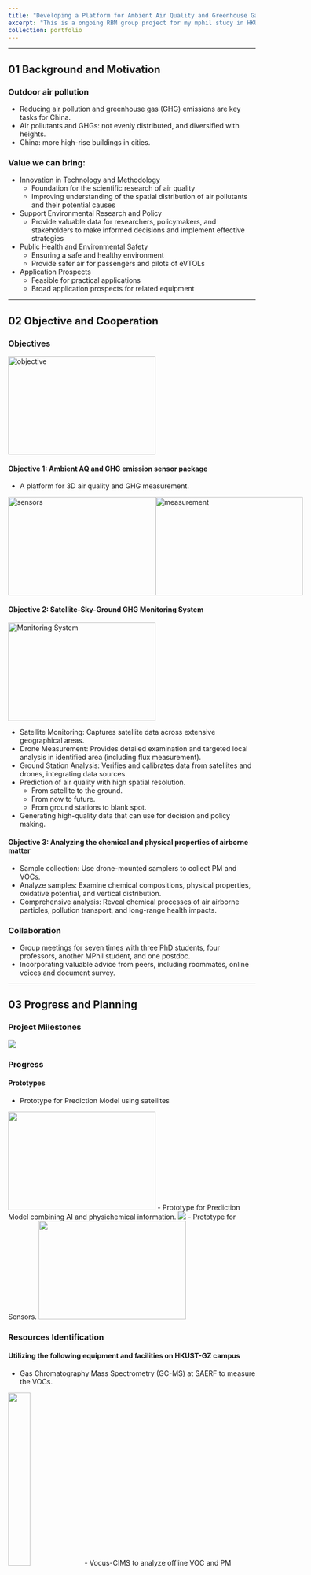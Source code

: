 ```yaml
---
title: "Developing a Platform for Ambient Air Quality and Greenhouse Gas (GHG) Measurements"
excerpt: "This is a ongoing RBM group project for my mphil study in HKUST(GZ).<br/><img src='../images/overview_rbm2.png'>"
collection: portfolio
---
```


---

## 01 Background and Motivation

### Outdoor air pollution

- Reducing air pollution and greenhouse gas (GHG) emissions are key tasks for China.
- Air pollutants and GHGs: not evenly distributed, and diversified with heights.
- China: more high-rise buildings in cities.

### Value we can bring:
* Innovation in Technology and Methodology
  * Foundation for the scientific research of air quality
  * Improving understanding of the spatial distribution of air pollutants and their potential causes
* Support Environmental Research and Policy
  * Provide valuable data for researchers, policymakers, and stakeholders to make informed decisions and implement effective strategies
* Public Health and Environmental Safety
  * Ensuring a safe and healthy environment
  * Provide safer air for passengers and pilots of eVTOLs
* Application Prospects
  * Feasible for practical applications
  * Broad application prospects for related equipment 

---

## 02 Objective and Cooperation

### Objectives
<img src="../../images/objective.png" width="300" height="200" alt="objective">

#### Objective 1: Ambient AQ and GHG emission sensor package

- A platform for 3D air quality and GHG measurement.

<div style="display: flex; justify-content: space-between;">
  <img src="../../images/sensors.png" width="300" height="200" alt="sensors">
  <img src="../../images/measurement.png" width="300" height="200" alt="measurement">
</div>

#### Objective 2: Satellite-Sky-Ground GHG Monitoring System

<img src="../../images/overview_rbm2.png" width="300" height="200" alt="Monitoring System">


- Satellite Monitoring: Captures satellite data across extensive geographical areas.
- Drone Measurement: Provides detailed examination and targeted local analysis in identified area (including flux measurement).
- Ground Station Analysis: Verifies and calibrates data from satellites and drones, integrating data sources.
- Prediction of air quality with high spatial resolution.
  - From satellite to the ground.
  - From now to future.
  - From ground stations to blank spot.
- Generating high-quality data that can use for decision and policy making.

#### Objective 3: Analyzing the chemical and physical properties of airborne matter

- Sample collection: Use drone-mounted samplers to collect PM and VOCs.
- Analyze samples: Examine chemical compositions, physical properties, oxidative potential, and vertical distribution.
- Comprehensive analysis: Reveal chemical processes of air airborne particles, pollution transport, and long-range health impacts.

### Collaboration

- Group meetings for seven times with three PhD students, four professors, another MPhil student, and one postdoc.
- Incorporating valuable advice from peers, including roommates, online voices and document survey.

---

## 03 Progress and Planning

### Project Milestones

<img src="../../images/milestones.png">

### Progress

#### Prototypes

- Prototype for Prediction Model using satellites
<img src="../../images/prototype_satellites.png" width="300" height="200">
- Prototype for Prediction Model combining AI and physichemical information.
<img src="../../images/prototype_physic.png">
- Prototype for Sensors.
<img src="../../images/prototype_sensor.png" width="300" height="200">

### Resources Identification

#### Utilizing the following equipment and facilities on HKUST-GZ campus

- Gas Chromatography Mass Spectrometry (GC-MS) at SAERF to measure the VOCs.
<img src="../../images/G.png" width=30%>
- Vocus-CIMS to analyze offline VOC and PM samples, but heavy for airborne measurement.
<img src="../../images/V.png" width=30%>
- Environmental simulation chamber to simulate environmental conditions for sensor testing.
<img src="../../images/E.png" width=30%>
- Plate reader at Bio-CRF for analyzing cell toxicity.
<img src="../../images/P.png" width=30%>

#### Other equipment, materials, and supplies need to be purchased

- Chemical materials for offline analysis of VOCs and particles.
- A 3-D anemometer that can measure wind speed at a frequency high enough for eddy covariance measurements.
- Drone that can carry enough payload.
  <img src="../../images/dronr.png" width=30%>
- LI7500DS fast-response CO2 analyzer for eddy covariance measurement.
- A Vocus-Elf for real-time measurement of VOCs in human-carrying eVTOLs.
  
